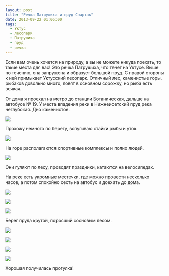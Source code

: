 ```yaml
---
layout: post
title: "Речка Патрушиха и пруд Спартак"
date: 2013-09-22 01:06:00
tags:
  - Уктус
  - лесопарк
  - Патрушиха
  - пруд
  - речка
---
```

Если вам очень хочется на природу, а вы не можете никуда поехать, то
такие места для вас! Это речка Патрушиха, что течет на Уктусе. Выше по
течению, она запружена и образует большой пруд. С правой стороны к ней
примыкает Уктусский лесопарк. Отличный лес, каменистые горы. рыбаков
довольно много, ловят в основном сорожку, но рыба есть всякая.

От дома я проехал на метро до станции Ботаническая, дальше на автобусе №
19. У места впадения реки в Нижнеисетский пруд река неглубокая. Дно
каменистое.

![](http://fishingguru.ru/uploads/images/00/00/01/2013/09/21/5ab4e4.jpg)

Прохожу немного по берегу, вспугиваю стайки рыбы и уток.

![](http://fishingguru.ru/uploads/images/00/00/01/2013/09/21/f9bc04.jpg)

На горе располагаются спортивные комплексы и полно людей.

![](http://fishingguru.ru/uploads/images/00/00/01/2013/09/21/3258d6.jpg)

Они гуляют по лесу, проводят праздники, катаются на велосипедах.

На реке есть укромные местечки, где можно провести несколько часов, а
потом спокойно сесть на автобус и доехать до дома.

![](http://fishingguru.ru/uploads/images/00/00/01/2013/09/21/818f66.jpg)

![](http://fishingguru.ru/uploads/images/00/00/01/2013/09/21/eff95c.jpg)

![](http://fishingguru.ru/uploads/images/00/00/01/2013/09/21/735284.jpg)

Берег пруда крутой, поросший сосновым лесом.

![](http://fishingguru.ru/uploads/images/00/00/01/2013/09/21/bc1f7f.jpg)

![](http://fishingguru.ru/uploads/images/00/00/01/2013/09/21/67cdc9.jpg)

![](http://fishingguru.ru/uploads/images/00/00/01/2013/09/21/15aa8a.jpg)

![](http://fishingguru.ru/uploads/images/00/00/01/2013/09/21/e8635b.jpg)

Хорошая получилась прогулка!


